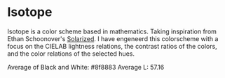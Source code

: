# Isotope

Isotope is a color scheme based in mathematics. Taking inspiration from Ethan
Schoonover's [Solarized](https://ethanschoonover.com/solarized/). I have
engeneerd this colorscheme with a focus on the CIELAB lightness relations, the
contrast ratios of the colors, and the color relations of the selected hues.

Average of Black and White: #8f8883
Average L: 57.16
